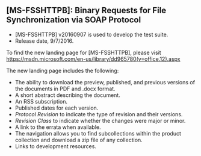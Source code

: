 ## [MS-FSSHTTPB]: Binary Requests for File Synchronization via SOAP Protocol
- [MS-FSSHTTPB] v20160907 is used to develop the test suite.
- Release date, 9/7/2016. 

To find the new landing page for [MS-FSSHTTPB], please visit https://msdn.microsoft.com/en-us/library/dd965780(v=office.12).aspx

The new landing page includes the following:
- The ability to download the preview, published, and previous versions of the documents in PDF and .docx format.
- A short abstract describing the document.
- An RSS subscription.
- Published dates for each version.
- *Protocol Revision* to indicate the type of revision and their versions.
- *Revision Class* to indicate whether the changes were major or minor.
- A link to the errata when available.
- The navigation allows you to find subcollections within the product collection and download a zip file of any collection.
- Links to development resources.